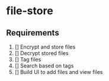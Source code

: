 # file-store

## Requirements

1. [] Encrypt and store files
2. [] Decrypt stored files
3. [] Tag files
4. [] Search based on tags
5. [] Build UI to add files and view files
